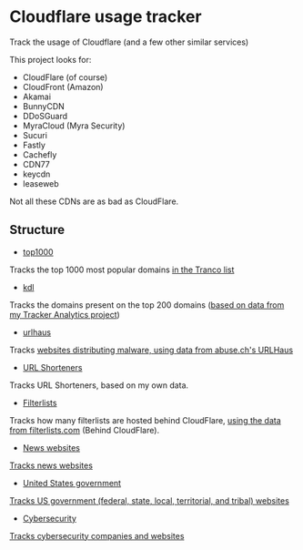 # Cloudflare usage tracker
Track the usage of Cloudflare (and a few other similar services)

This project looks for:
- CloudFlare (of course)
- CloudFront (Amazon)
- Akamai
- BunnyCDN
- DDoSGuard
- MyraCloud (Myra Security)
- Sucuri
- Fastly
- Cachefly
- CDN77
- keycdn
- leaseweb

Not all these CDNs are as bad as CloudFlare.

## Structure
- [top1000](./top1000/report.md)

Tracks the top 1000 most popular domains [in the Tranco list](https://tranco-list.eu/)
- [kdl](./kdl/report.md)

Tracks the domains present on the top 200 domains ([based on data from my Tracker Analytics project](https://github.com/iam-py-test/tracker_analytics/))
- [urlhaus](./urlhaus/report.md)

Tracks [websites distributing malware, using data from abuse.ch's URLHaus](https://urlhaus.abuse.ch/)
- [URL Shorteners](./urlshort/report.md)

Tracks URL Shorteners, based on my own data.
- [Filterlists](./filterlists/report.md)

Tracks how many filterlists are hosted behind CloudFlare, [using the data from filterlists.com](https://filterlists.com/) (Behind CloudFlare).

- [News websites](./news_websites/report.md)

[Tracks news websites](./data/news.txt)

- [United States government](./us_gov/report.md)

[Tracks US government (federal, state, local, territorial, and tribal) websites](./data/usgov.txt)

- [Cybersecurity](./security/report.md)

[Tracks cybersecurity companies and websites](./data/security.txt)
